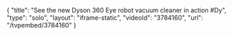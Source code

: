 {
    "title": "See the new Dyson 360 Eye robot vacuum cleaner in action #Dy",
    "type": "solo",
    "layout": "iframe-static",
    "videoId": "3784160",
    "url": "\/tvpembed\/3784160"
}